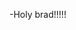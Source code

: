 -Holy brad!!!!!
<!---
BradIGuess/BradIGuess is a ✨ special ✨ repository because its `README.md` (this file) appears on your GitHub profile.
You can click the Preview link to take a look at your changes.
--->
